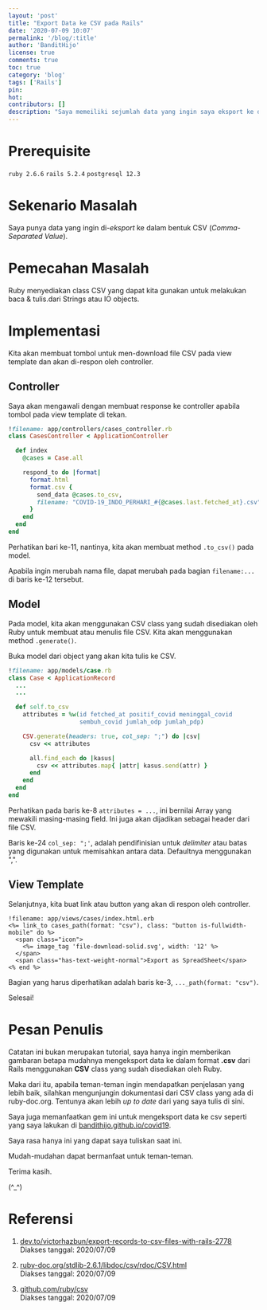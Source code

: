 ```yaml
---
layout: 'post'
title: "Export Data ke CSV pada Rails"
date: '2020-07-09 10:07'
permalink: '/blog/:title'
author: 'BanditHijo'
license: true
comments: true
toc: true
category: 'blog'
tags: ['Rails']
pin:
hot:
contributors: []
description: "Saya memeiliki sejumlah data yang ingin saya eksport ke dalam bentuk CSV. Apakah saya dapat melakukannya pada Ruby on Rails?"
---
```


# Prerequisite

`ruby 2.6.6` `rails 5.2.4` `postgresql 12.3`


# Sekenario Masalah

Saya punya data yang ingin di-*eksport* ke dalam bentuk CSV (*Comma-Separated Value*).


# Pemecahan Masalah

Ruby menyediakan class CSV yang dapat kita gunakan untuk melakukan baca & tulis.dari Strings atau IO objects.


# Implementasi

Kita akan membuat tombol untuk men-download file CSV pada view template dan akan di-respon oleh controller.


## Controller

Saya akan mengawali dengan membuat response ke controller apabila tombol pada view template di tekan.

```ruby
!filename: app/controllers/cases_controller.rb
class CasesController < ApplicationController

  def index
    @cases = Case.all

    respond_to do |format|
      format.html
      format.csv {
        send_data @cases.to_csv,
        filename: "COVID-19_INDO_PERHARI_#{@cases.last.fetched_at}.csv"
      }
    end
  end
end
```

Perhatikan bari ke-11, nantinya, kita akan membuat method `.to_csv()` pada model.

Apabila ingin merubah nama file, dapat merubah pada bagian `filename:...` di baris ke-12 tersebut.


## Model

Pada model, kita akan menggunakan CSV class yang sudah disediakan oleh Ruby untuk membuat atau menulis file CSV. Kita akan menggunakan method `.generate()`.

Buka model dari object yang akan kita tulis ke CSV.

```ruby
!filename: app/models/case.rb
class Case < ApplicationRecord
  ...
  ...

  def self.to_csv
    attributes = %w(id fetched_at positif_covid meninggal_covid
                    sembuh_covid jumlah_odp jumlah_pdp)

    CSV.generate(headers: true, col_sep: ";") do |csv|
      csv << attributes

      all.find_each do |kasus|
        csv << attributes.map{ |attr| kasus.send(attr) }
      end
    end
  end
end
```

Perhatikan pada baris ke-8 `attributes = ...`, ini bernilai Array yang mewakili masing-masing field. Ini juga akan dijadikan sebagai header dari file CSV.

Baris ke-24 `col_sep: ";'`, adalah pendifinisian untuk *delimiter* atau batas yang digunakan untuk memisahkan antara data. Defaultnya menggunakan ",".


## View Template

Selanjutnya, kita buat link atau button yang akan di respon oleh controller.

```eruby
!filename: app/views/cases/index.html.erb
<%= link_to cases_path(format: "csv"), class: "button is-fullwidth-mobile" do %>
  <span class="icon">
    <%= image_tag 'file-download-solid.svg', width: '12' %>
  </span>
  <span class="has-text-weight-normal">Export as SpreadSheet</span>
<% end %>
```

Bagian yang harus diperhatikan adalah baris ke-3, `..._path(format: "csv")`.

Selesai!


# Pesan Penulis

Catatan ini bukan merupakan tutorial, saya hanya ingin memberikan gambaran betapa mudahnya mengeksport data ke dalam format **.csv** dari Rails menggunakan **CSV** class yang sudah disediakan oleh Ruby.

Maka dari itu, apabila teman-teman ingin mendapatkan penjelasan yang lebih baik, silahkan mengunjungin dokumentasi dari CSV class yang ada di ruby-doc.org. Tentunya akan lebih *up to date* dari yang saya tulis di sini.

Saya juga memanfaatkan gem ini untuk mengeksport data ke csv seperti yang saya lakukan di [bandithijo.github.io/covid19](https://bandithijo.github.io/covid19).

Saya rasa hanya ini yang dapat saya tuliskan saat ini.

Mudah-mudahan dapat bermanfaat untuk teman-teman.

Terima kasih.

(^_^)


# Referensi

1. [dev.to/victorhazbun/export-records-to-csv-files-with-rails-2778](https://dev.to/victorhazbun/export-records-to-csv-files-with-rails-2778)
<br>Diakses tanggal: 2020/07/09

2. [ruby-doc.org/stdlib-2.6.1/libdoc/csv/rdoc/CSV.html](https://ruby-doc.org/stdlib-2.6.1/libdoc/csv/rdoc/CSV.html)
<br>Diakses tanggal: 2020/07/09

3. [github.com/ruby/csv](https://github.com/ruby/csv)
<br>Diakses tanggal: 2020/07/09
